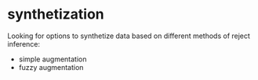 # synthetization
Looking for options to synthetize data based on different methods of reject inference:
- simple augmentation
- fuzzy augmentation
